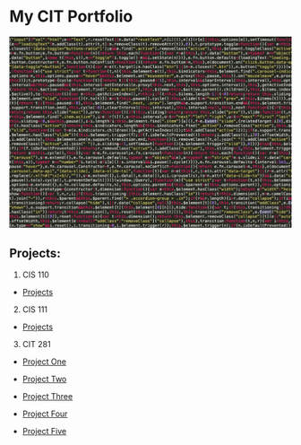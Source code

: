 
  # My CIT Portfolio
  ![Photo](images/photo.jpg)

  ## Projects:

  1. CIS 110
  * [Projects](http://pages.uoregon.edu/kstern/110/)

  2. CIS 111
  * [Projects](http://pages.uoregon.edu/kstern/111/)

  3. CIT 281

  * [Project One](https://github.com/UO-CIT/project-1-kstern97)

  * [Project Two](https://github.com/UO-CIT/project-2-kstern97)

  * [Project Three](https://github.com/UO-CIT/project-3-kstern97)

  * [Project Four](https://github.com/UO-CIT/project-4-kstern97)

  * [Project Five](https://github.com/UO-CIT/project-5-kstern97)
